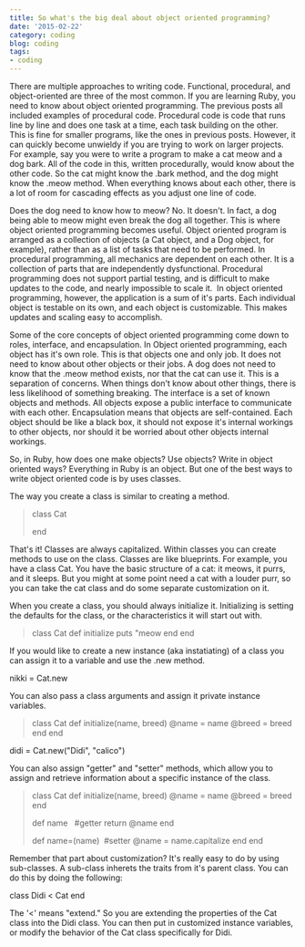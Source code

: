 ```yaml
---
title: So what's the big deal about object oriented programming?
date: '2015-02-22'
category: coding
blog: coding
tags:
- coding
---
```


There are multiple approaches to writing code. Functional, procedural, and object-oriented are three of the most common. If you are learning Ruby, you need to know about object oriented programming. The previous posts all included examples of procedural code. Procedural code is code that runs line by line and does one task at a time, each task building on the other. This is fine for smaller programs, like the ones in previous posts. However, it can quickly become unwieldy if you are trying to work on larger projects. For example, say you were to write a program to make a cat meow and a dog bark. All of the code in this, written procedurally, would know about the other code. So the cat might know the .bark method, and the dog might know the .meow method. When everything knows about each other, there is a lot of room for cascading effects as you adjust one line of code.

<!--more-->

Does the dog need to know how to meow? No. It doesn't. In fact, a dog being able to meow might even break the dog all together. This is where object oriented programming becomes useful. Object oriented program is arranged as a collection of objects (a Cat object, and a Dog object, for example), rather than as a list of tasks that need to be performed. In procedural programming, all mechanics are dependent on each other. It is a collection of parts that are independently dysfunctional. Procedural programming does not support partial testing, and is difficult to make updates to the code, and nearly impossible to scale it.  In object oriented programming, however, the application is a sum of it's parts. Each individual object is testable on its own, and each object is customizable. This makes updates and scaling easy to accomplish.

Some of the core concepts of object oriented programming come down to roles, interface, and encapsulation. In Object oriented programming, each object has it's own role. This is that objects one and only job. It does not need to know about other objects or their jobs. A dog does not need to know that the .meow method exists, nor that the cat can use it. This is a separation of concerns. When things don't know about other things, there is less likelihood of something breaking. The interface is a set of known objects and methods. All objects expose a public interface to communicate with each other. Encapsulation means that objects are self-contained. Each object should be like a black box, it should not expose it's internal workings to other objects, nor should it be worried about other objects internal workings.

So, in Ruby, how does one make objects? Use objects? Write in object oriented ways? Everything in Ruby is an object. But one of the best ways to write object oriented code is by uses classes.

The way you create a class is similar to creating a method.
<blockquote>class Cat

end</blockquote>
That's it! Classes are always capitalized. Within classes you can create methods to use on the class. Classes are like blueprints. For example, you have a class Cat. You have the basic structure of a cat: it meows, it purrs, and it sleeps. But you might at some point need a cat with a louder purr, so you can take the cat class and do some separate customization on it.

When you create a class, you should always initialize it. Initializing is setting the defaults for the class, or the characteristics it will start out with.
<blockquote>class Cat
def initialize
puts "meow
end
end</blockquote>
If you would like to create a new instance (aka instatiating) of a class you can assign it to a variable and use the .new method.

nikki = Cat.new

You can also pass a class arguments and assign it private instance variables.
<blockquote>class Cat
def initialize(name, breed)
@name = name
@breed = breed
end
end</blockquote>
didi = Cat.new("Didi", "calico")

You can also assign "getter" and "setter" methods, which allow you to assign and retrieve information about a specific instance of the class.
<blockquote>class Cat
def initialize(name, breed)
@name = name
@breed = breed
end

def name   #getter
return @name
end

def name=(name)  #setter
@name = name.capitalize
end
end</blockquote>
Remember that part about customization? It's really easy to do by using sub-classes. A sub-class inherets the traits from it's parent class. You can do this by doing the following:

class Didi &lt; Cat
end

The '&lt;' means "extend." So you are extending the properties of the Cat class into the Didi class. You can then put in customized instance variables, or modify the behavior of the Cat class specifically for Didi.

&nbsp;
